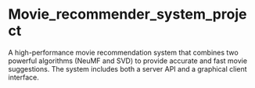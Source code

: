 # Movie_recommender_system_project
A high-performance movie recommendation system that combines two powerful algorithms (NeuMF and SVD) to provide accurate and fast movie suggestions. The system includes both a server API and a graphical client interface.
